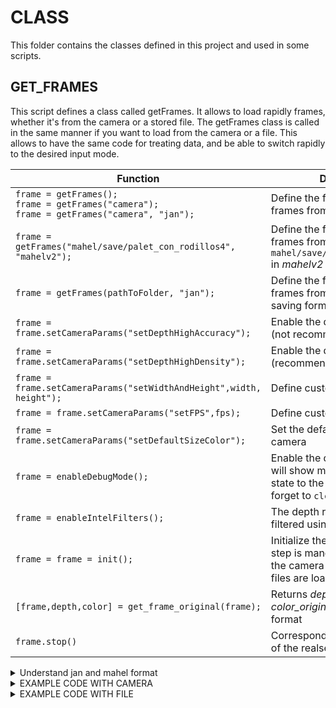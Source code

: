 # CLASS
This folder contains the classes defined in this project and used in some scripts.

## GET_FRAMES
This script defines a class called getFrames. It allows to load rapidly frames, whether it's from the camera or a stored file. 
The getFrames class is called in the same manner if you want to load from the camera or a file.
This allows to have the same code for treating data, and be able to switch rapidly to the desired input mode.


| Function  | Description |
| ------------- | ------------- |
| ```frame = getFrames();```<br/>```frame = getFrames("camera");```<br/>```frame = getFrames("camera", "jan");```  | Define the frame class to load frames from the camera |
| ```frame = getFrames("mahel/save/palet_con_rodillos4", "mahelv2");```  | Define the frame class to load frames from the folder ```mahel/save/palet_con_rodillos4``` in _mahelv2_ format|
| ```frame = getFrames(pathToFolder, "jan");```  | Define the frame class to load frames from the file in _jan_ saving format |
| ```frame = frame.setCameraParams("setDepthHighAccuracy");``` | Enable the depth high accuracy (not recommended) |
| ```frame = frame.setCameraParams("setDepthHighDensity");``` | Enable the depth high density (recommended) |
| ```frame = frame.setCameraParams("setWidthAndHeight",width, height");``` | Define custom width and height |
| ```frame = frame.setCameraParams("setFPS",fps);``` | Define custom fps |
| ```frame = frame.setCameraParams("setDefaultSizeColor");``` | Set the default size for the color camera |
| ```frame = enableDebugMode();``` | Enable the debug mode. This will show messages about each state to the console. Don't forget to ```clc``` it after! |
| ```frame = enableIntelFilters();``` | The depth returned will be filtered using the intel filters. |
| ```frame = frame = init();``` | Initialize the frame class. This step is mandatory as it is when the camera pipe is created / the files are loaded |
| ```[frame,depth,color] = get_frame_original(frame);``` | Returns _depth_original_ and _color_original_ already in image format |
| ```frame.stop()``` | Corresponds to the ```pipe.stop()``` of the realsense code |

<details>

<summary>Understand jan and mahel format</summary>

Due to the limitations in terms of performance and sizes available to upload in github, two saving formats have been defined.
The getFrames class intends to simplify the use of them. 

**jan format**:
This format intends to save all data to one .mat file. This includes color, depth but also fps and time for each frame.

**mahelv2 format**: 
This format splits each section onto separate files. This allows for smaller files, which can easily be uploaded through github.
It does not yet include fps and time for each frame.

**mahelv3 format**: 
This format yet not public will bring new possibilities to saving the content, such as timestamp saving, depth intrinsics save, etc... It is not yet functional.

</details>

<details>

<summary>EXAMPLE CODE WITH CAMERA</summary>

```matlab
frame = getFrames(); % Create frame to use camera
frame = frame.init(); % Calling the init function is mandatory

while (frame.isActive)
   % Wait for a new frame set
   disp("Getting frame");

   [frame,depth,color] = frame.get_frame_original(); % Get the frame

   imshowpair(depth,color,"montage");
end
```
Switching from camera to file is as easy as replacing ```frame = getFrames();``` to ```frame = getFrames("mahel/save/palet_con_rodillos4");```

</details>

<details>

<summary>EXAMPLE CODE WITH FILE</summary>

```matlab
targetPath = "mahel/save/palet_con_rodillos4";
frame = getFrames(targetPath, "mahelv2"); %Create frame to use file at path
frame = frame.init(); % Calling the init function is mandatory

while (frame.isActive)
   % Wait for a new frame set
   disp("Getting frame");

   [frame,depth,color] = frame.get_frame_original(); % Get the frame

   imshowpair(depth,color,"montage");
end
```
Switching from file to camera is as easy as replacing ```frame = getFrames("mahel/save/palet_con_rodillos4");``` to ```frame = getFrames();```

</details>
